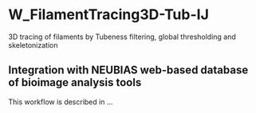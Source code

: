 # W_FilamentTracing3D-Tub-IJ
3D tracing of filaments by Tubeness filtering, global thresholding and skeletonization

## Integration with NEUBIAS web-based database of bioimage analysis tools 
This workflow is described in ...
